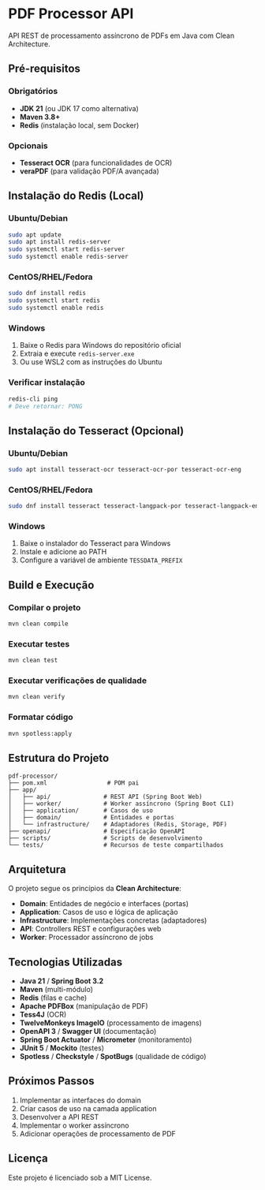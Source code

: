 # PDF Processor API

API REST de processamento assíncrono de PDFs em Java com Clean Architecture.

## Pré-requisitos

### Obrigatórios
- **JDK 21** (ou JDK 17 como alternativa)
- **Maven 3.8+**
- **Redis** (instalação local, sem Docker)

### Opcionais
- **Tesseract OCR** (para funcionalidades de OCR)
- **veraPDF** (para validação PDF/A avançada)

## Instalação do Redis (Local)

### Ubuntu/Debian
```bash
sudo apt update
sudo apt install redis-server
sudo systemctl start redis-server
sudo systemctl enable redis-server
```

### CentOS/RHEL/Fedora
```bash
sudo dnf install redis
sudo systemctl start redis
sudo systemctl enable redis
```

### Windows
1. Baixe o Redis para Windows do repositório oficial
2. Extraia e execute `redis-server.exe`
3. Ou use WSL2 com as instruções do Ubuntu

### Verificar instalação
```bash
redis-cli ping
# Deve retornar: PONG
```

## Instalação do Tesseract (Opcional)

### Ubuntu/Debian
```bash
sudo apt install tesseract-ocr tesseract-ocr-por tesseract-ocr-eng
```

### CentOS/RHEL/Fedora
```bash
sudo dnf install tesseract tesseract-langpack-por tesseract-langpack-eng
```

### Windows
1. Baixe o instalador do Tesseract para Windows
2. Instale e adicione ao PATH
3. Configure a variável de ambiente `TESSDATA_PREFIX`

## Build e Execução

### Compilar o projeto
```bash
mvn clean compile
```

### Executar testes
```bash
mvn clean test
```

### Executar verificações de qualidade
```bash
mvn clean verify
```

### Formatar código
```bash
mvn spotless:apply
```

## Estrutura do Projeto

```
pdf-processor/
├── pom.xml                 # POM pai
├── app/
│   ├── api/               # REST API (Spring Boot Web)
│   ├── worker/            # Worker assíncrono (Spring Boot CLI)
│   ├── application/       # Casos de uso
│   ├── domain/            # Entidades e portas
│   └── infrastructure/    # Adaptadores (Redis, Storage, PDF)
├── openapi/               # Especificação OpenAPI
├── scripts/               # Scripts de desenvolvimento
└── tests/                 # Recursos de teste compartilhados
```

## Arquitetura

O projeto segue os princípios da **Clean Architecture**:

- **Domain**: Entidades de negócio e interfaces (portas)
- **Application**: Casos de uso e lógica de aplicação
- **Infrastructure**: Implementações concretas (adaptadores)
- **API**: Controllers REST e configurações web
- **Worker**: Processador assíncrono de jobs

## Tecnologias Utilizadas

- **Java 21** / **Spring Boot 3.2**
- **Maven** (multi-módulo)
- **Redis** (filas e cache)
- **Apache PDFBox** (manipulação de PDF)
- **Tess4J** (OCR)
- **TwelveMonkeys ImageIO** (processamento de imagens)
- **OpenAPI 3** / **Swagger UI** (documentação)
- **Spring Boot Actuator** / **Micrometer** (monitoramento)
- **JUnit 5** / **Mockito** (testes)
- **Spotless** / **Checkstyle** / **SpotBugs** (qualidade de código)

## Próximos Passos

1. Implementar as interfaces do domain
2. Criar casos de uso na camada application
3. Desenvolver a API REST
4. Implementar o worker assíncrono
5. Adicionar operações de processamento de PDF

## Licença

Este projeto é licenciado sob a MIT License.